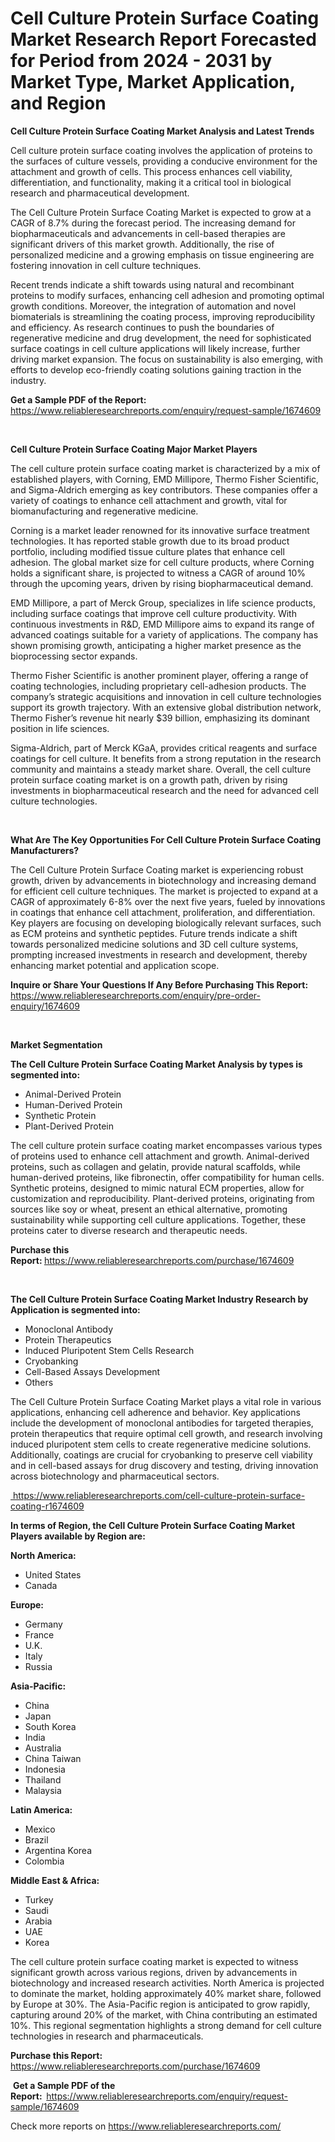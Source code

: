 <p><h1>Cell Culture Protein Surface Coating Market Research Report Forecasted for Period from 2024 -  2031 by Market Type, Market Application, and Region</h1></p><p><strong>Cell Culture Protein Surface Coating Market Analysis and Latest Trends</strong></p>
<p><p>Cell culture protein surface coating involves the application of proteins to the surfaces of culture vessels, providing a conducive environment for the attachment and growth of cells. This process enhances cell viability, differentiation, and functionality, making it a critical tool in biological research and pharmaceutical development.</p><p>The Cell Culture Protein Surface Coating Market is expected to grow at a CAGR of 8.7% during the forecast period. The increasing demand for biopharmaceuticals and advancements in cell-based therapies are significant drivers of this market growth. Additionally, the rise of personalized medicine and a growing emphasis on tissue engineering are fostering innovation in cell culture techniques. </p><p>Recent trends indicate a shift towards using natural and recombinant proteins to modify surfaces, enhancing cell adhesion and promoting optimal growth conditions. Moreover, the integration of automation and novel biomaterials is streamlining the coating process, improving reproducibility and efficiency. As research continues to push the boundaries of regenerative medicine and drug development, the need for sophisticated surface coatings in cell culture applications will likely increase, further driving market expansion. The focus on sustainability is also emerging, with efforts to develop eco-friendly coating solutions gaining traction in the industry.</p></p>
<p><strong>Get a Sample PDF of the Report:&nbsp;</strong> <a href="https://www.reliableresearchreports.com/enquiry/request-sample/1674609?utm_campaign=38&utm_medium=2&utm_source=Github&utm_content=ia&utm_term=28122024&utm_id=cell-culture-protein-surface-coating">https://www.reliableresearchreports.com/enquiry/request-sample/1674609</a></p>
<p>&nbsp;</p>
<p><strong>Cell Culture Protein Surface Coating Major Market Players</strong></p>
<p><p>The cell culture protein surface coating market is characterized by a mix of established players, with Corning, EMD Millipore, Thermo Fisher Scientific, and Sigma-Aldrich emerging as key contributors. These companies offer a variety of coatings to enhance cell attachment and growth, vital for biomanufacturing and regenerative medicine.</p><p>Corning is a market leader renowned for its innovative surface treatment technologies. It has reported stable growth due to its broad product portfolio, including modified tissue culture plates that enhance cell adhesion. The global market size for cell culture products, where Corning holds a significant share, is projected to witness a CAGR of around 10% through the upcoming years, driven by rising biopharmaceutical demand.</p><p>EMD Millipore, a part of Merck Group, specializes in life science products, including surface coatings that improve cell culture productivity. With continuous investments in R&D, EMD Millipore aims to expand its range of advanced coatings suitable for a variety of applications. The company has shown promising growth, anticipating a higher market presence as the bioprocessing sector expands.</p><p>Thermo Fisher Scientific is another prominent player, offering a range of coating technologies, including proprietary cell-adhesion products. The company’s strategic acquisitions and innovation in cell culture technologies support its growth trajectory. With an extensive global distribution network, Thermo Fisher’s revenue hit nearly $39 billion, emphasizing its dominant position in life sciences.</p><p>Sigma-Aldrich, part of Merck KGaA, provides critical reagents and surface coatings for cell culture. It benefits from a strong reputation in the research community and maintains a steady market share. Overall, the cell culture protein surface coating market is on a growth path, driven by rising investments in biopharmaceutical research and the need for advanced cell culture technologies.</p></p>
<p>&nbsp;</p>
<p><strong>What Are The Key Opportunities For Cell Culture Protein Surface Coating Manufacturers?</strong></p>
<p><p>The Cell Culture Protein Surface Coating market is experiencing robust growth, driven by advancements in biotechnology and increasing demand for efficient cell culture techniques. The market is projected to expand at a CAGR of approximately 6-8% over the next five years, fueled by innovations in coatings that enhance cell attachment, proliferation, and differentiation. Key players are focusing on developing biologically relevant surfaces, such as ECM proteins and synthetic peptides. Future trends indicate a shift towards personalized medicine solutions and 3D cell culture systems, prompting increased investments in research and development, thereby enhancing market potential and application scope.</p></p>
<p><strong>Inquire or Share Your Questions If Any Before Purchasing This Report:</strong> <a href="https://www.reliableresearchreports.com/enquiry/pre-order-enquiry/1674609?utm_campaign=38&utm_medium=2&utm_source=Github&utm_content=ia&utm_term=28122024&utm_id=cell-culture-protein-surface-coating">https://www.reliableresearchreports.com/enquiry/pre-order-enquiry/1674609</a></p>
<p>&nbsp;</p>
<p><strong>Market Segmentation</strong></p>
<p><strong>The Cell Culture Protein Surface Coating Market Analysis by types is segmented into:</strong></p>
<p><ul><li>Animal-Derived Protein</li><li>Human-Derived Protein</li><li>Synthetic Protein</li><li>Plant-Derived Protein</li></ul></p>
<p><p>The cell culture protein surface coating market encompasses various types of proteins used to enhance cell attachment and growth. Animal-derived proteins, such as collagen and gelatin, provide natural scaffolds, while human-derived proteins, like fibronectin, offer compatibility for human cells. Synthetic proteins, designed to mimic natural ECM properties, allow for customization and reproducibility. Plant-derived proteins, originating from sources like soy or wheat, present an ethical alternative, promoting sustainability while supporting cell culture applications. Together, these proteins cater to diverse research and therapeutic needs.</p></p>
<p><strong>Purchase this Report:&nbsp;</strong><a href="https://www.reliableresearchreports.com/purchase/1674609?utm_campaign=38&utm_medium=2&utm_source=Github&utm_content=ia&utm_term=28122024&utm_id=cell-culture-protein-surface-coating">https://www.reliableresearchreports.com/purchase/1674609</a></p>
<p>&nbsp;</p>
<p><strong>The Cell Culture Protein Surface Coating Market Industry Research by Application is segmented into:</strong></p>
<p><ul><li>Monoclonal Antibody</li><li>Protein Therapeutics</li><li>Induced Pluripotent Stem Cells Research</li><li>Cryobanking</li><li>Cell-Based Assays Development</li><li>Others</li></ul></p>
<p><p>The Cell Culture Protein Surface Coating Market plays a vital role in various applications, enhancing cell adherence and behavior. Key applications include the development of monoclonal antibodies for targeted therapies, protein therapeutics that require optimal cell growth, and research involving induced pluripotent stem cells to create regenerative medicine solutions. Additionally, coatings are crucial for cryobanking to preserve cell viability and in cell-based assays for drug discovery and testing, driving innovation across biotechnology and pharmaceutical sectors.</p></p>
<p><a href="https://www.reliableresearchreports.com/cell-culture-protein-surface-coating-r1674609?utm_campaign=38&utm_medium=2&utm_source=Github&utm_content=ia&utm_term=28122024&utm_id=cell-culture-protein-surface-coating">&nbsp;https://www.reliableresearchreports.com/cell-culture-protein-surface-coating-r1674609</a></p>
<p><strong>In terms of Region, the Cell Culture Protein Surface Coating Market Players available by Region are:</strong></p>
<p>
    <p> <strong> North America: </strong>
        <ul>
            <li>United States</li>
            <li>Canada</li>
        </ul>
        </p> 
    <p> <strong> Europe: </strong>
        <ul>
            <li>Germany</li>
            <li>France</li>
            <li>U.K.</li>
            <li>Italy</li>
            <li>Russia</li>
        </ul>
        </p> 
    <p> <strong> Asia-Pacific: </strong>
        <ul>
            <li>China</li>
            <li>Japan</li>
            <li>South Korea</li>
            <li>India</li>
            <li>Australia</li>
            <li>China Taiwan</li>
            <li>Indonesia</li>
            <li>Thailand</li>
            <li>Malaysia</li>
        </ul>
        </p> 
    <p> <strong> Latin America: </strong>
        <ul>
            <li>Mexico</li>
            <li>Brazil</li>
            <li>Argentina Korea</li>
            <li>Colombia</li>
        </ul>
        </p> 
    <p> <strong> Middle East & Africa: </strong>
        <ul>
            <li>Turkey</li>
            <li>Saudi</li>
            <li>Arabia</li>
            <li>UAE</li>
            <li>Korea</li>
        </ul>
    </p>
    </p>
<p><p>The cell culture protein surface coating market is expected to witness significant growth across various regions, driven by advancements in biotechnology and increased research activities. North America is projected to dominate the market, holding approximately 40% market share, followed by Europe at 30%. The Asia-Pacific region is anticipated to grow rapidly, capturing around 20% of the market, with China contributing an estimated 10%. This regional segmentation highlights a strong demand for cell culture technologies in research and pharmaceuticals.</p></p>
<p><strong>Purchase this Report: </strong><a href="https://www.reliableresearchreports.com/purchase/1674609?utm_campaign=38&utm_medium=2&utm_source=Github&utm_content=ia&utm_term=28122024&utm_id=cell-culture-protein-surface-coating">https://www.reliableresearchreports.com/purchase/1674609</a></p>
<p>&nbsp;<strong>Get a Sample PDF of the Report:&nbsp;&nbsp;</strong><a href="https://www.reliableresearchreports.com/enquiry/request-sample/1674609?utm_campaign=38&utm_medium=2&utm_source=Github&utm_content=ia&utm_term=28122024&utm_id=cell-culture-protein-surface-coating">https://www.reliableresearchreports.com/enquiry/request-sample/1674609</a></p>
<p><strong></strong></p>
<p>Check more reports on <a href="https://www.reliableresearchreports.com/?utm_campaign=38&utm_medium=2&utm_source=Github&utm_content=ia&utm_term=28122024&utm_id=cell-culture-protein-surface-coating">https://www.reliableresearchreports.com/</a></p>